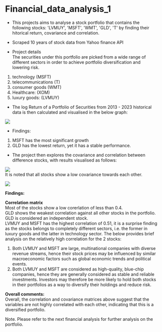 # Financial_data_analysis_1

* This projects aims to analyse a stock portfolio that contains the following stocks: 'LVMUY', 'MSFT', 'WMT', 'GLD', 'T' by finding their hitorical return, covariance and correlation.
* Scraped 10 years of stock data from Yahoo finance API

* Project details  
The securities under this portfolio are picked from a wide range of different sectors in order to achieve portfolio diversification and lowering risk.
1. technology (MSFT)  
2. telecommunications (T)  
3. consumer goods (WMT)  
4. Healthcare: (XOM)  
5. luxury goods: (LVMUY)  

* The log Return of a Portfolio of Securities from 2013 - 2023 historical data is then calculated and visualised in the below graph:

![](https://github.com/GISOGISO/Financial_data_analysis/blob/main/images/Normalised%20Portfolio%20stock%20price%202013-2023'.png)
* Findings: 
1. MSFT has the most significant growth   
2. GLD has the lowest return, yet it has a stable performance.

* The project then explores the covariance and correlation between difference stocks, with results visualised as follows:
 
![](https://github.com/GISOGISO/Financial_data_analysis/blob/main/images/Portfolio%20annualised%20covariance%20matrix%20heatmap.png)  
It is noted that all stocks show a low covariance towards each other.  

![](https://github.com/GISOGISO/Financial_data_analysis/blob/main/images/Portfolio%20correlation%20matrix%20heatmap.png)

**Findings:**  

**Correlation matrix**  
Most of the stocks show a low corerlation of less than 0.4.  
GLD shows the weakest correlation against all other stocks in the portfolio.  GLD is considered an independent stock.  
LVMUY and MSFT has the highest correlation of 0.51, it is a surprise finding as the stocks belongs to completely different sectors, i.e. the former in luxury goods and the latter in technology sector. The below provides brief analysis on the relatively high correlation for the 2 stocks:  
1. Both LVMUY and MSFT are large, multinational companies with diverse revenue streams, hence their stock prices may be influenced by similar macroeconomic factors such as global economic trends and political events.
2. Both LVMUY and MSFT are considered as high-quality, blue-chip companies, hence they are generally considered as stable and reliable investments. Investors may therefore be more likely to hold both stocks in their portfolios as a way to diversify their holdings and reduce risk.

**Overall comments:**  
Overall, the correlation and covariance matrices above suggest that the variables are not highly correlated with each other, indicating that this is a diversified portfolio. 

Note. Please refer to the next financial analysis for further analysis on the portfolio.




